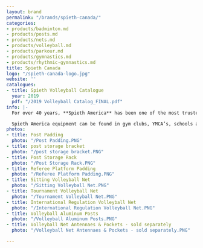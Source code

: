 ```yaml
---
layout: brand
permalink: "/brands/spieth-canada/"
categories:
- products/badminton.md
- products/posts.md
- products/nets.md
- products/volleyball.md
- products/parkour.md
- products/gymnastics.md
- products/rhythmic-gymnastics.md
title: Spieth Canada
logo: "/spieth-canada-logo.jpg"
website: ''
catalogues:
- title: Spieth Volleyball Catalogue
  year: 2019
  pdf: "/2019 Volleyball Catalog_FINAL.pdf"
info: |-
  For over 40 years, **Spieth America** has been one of the most trusted gymnasium and sports equipment manufacturers in North America. They offer an assortment of highly specialized gymnastics apparatus and mats, preschool/developmental equipment, sport mat surfaces, volleyball, and badminton systems.

  Spieth America equipment can be found in gym clubs, YMCA’s, schools and various other organizations throughout North America and internationally, and at many local, national and international competitions. We support the US and Canadian Federations in order to continue developing the sport of gymnastics.
photos:
- title: Post Padding
  photo: "/Post Padding.PNG"
- title: post storage bracket
  photo: "/post storage bracket.PNG"
- title: Post Storage Rack
  photo: "/Post Storage Rack.PNG"
- title: Referee Platform Padding
  photo: "/Referee Platform Padding.PNG"
- title: Sitting Volleyball Net
  photo: "/Sitting Volleyball Net.PNG"
- title: Tournament Volleyball Net
  photo: "/Tournament Volleyball Net.PNG"
- title: International Regulation Volleyball Net
  photo: "/International Regulation Volleyball Net.PNG"
- title: Volleyball Aluminum Posts
  photo: "/Volleyball Aluminum Posts.PNG"
- title: Volleyball Net Antennaes & Pockets - sold separately
  photo: "/Volleyball Net Antennaes & Pockets - sold separately.PNG"

---
```

